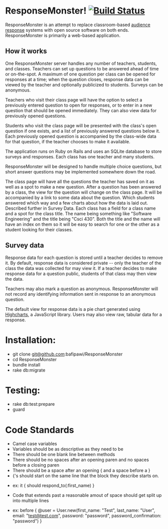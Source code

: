 ResponseMonster! [![Build Status](https://secure.travis-ci.org/bafipawi/ResponseMonster.png?branch=master)](http://travis-ci.org/bafipawi/ResponseMonster)
================

ResponseMonster is an attempt to replace classroom-based [audience response][1]
systems with open source software on both ends. ResponseMonster is primarily a
web-based application.

How it works
------------
One ResponseMonster server handles any number of teachers, students, and
classes. Teachers can set up questions to be answered ahead of time or
on-the-spot. A maximum of one question per class can be opened for responses at
a time; when the question closes, response data can be viewed by the teacher and
optionally publicized to students. Surveys can be anonymous.

Teachers who visit their class page will have the option to select a previously
entered question to open for responses, or to enter in a new question that
should be opened immediately. They can also view data for previously opened
questions.

Students who visit the class page will be presented with the class's open
question if one exists, and a list of previously answered questions below it.
Each previously opened question is accompanied by the class-wide data for that
question, if the teacher chooses to make it available.

The application runs on Ruby on Rails and uses an SQLite database to store
surveys and responses. Each class has one teacher and many students.

ResponseMonster will be designed to handle multiple choice questions, but short
answer questions may be implemented somewhere down the road.

The class page will have all the questions the teacher has saved on it as well
as a spot to make a new question.  After a question has been answered by a
class, the view for the question will change on the class page.  It will be
accompanied by a link to some data about the question.  Which students answered
which way and a few charts about how the data is laid out.  Described further 
in Survey Data.  Each class has a field for a class name and a spot for the 
class title.  The name being something like "Software Engineering" and the 
title being "Csci 430".  Both the title and the name will have an index on 
them so it will be easy to search for one or the other as a student looking 
for their classes.

[1]: http://en.wikipedia.org/wiki/Audience_response

Survey data
-----------
Response data for each question is stored until a teacher decides to remove it.
By default, response data is considered private -- only the teacher of the class
the data was collected for may view it. If a teacher decides to make response
data for a question public, students of that class may then view the data.

Teachers may also mark a question as anonymous. ResponseMonster will not record
any identifying information sent in response to an anonymous question.

The default view for response data is a pie chart generated using
[Highcharts][2], a JavaScript library. Users may also view raw, tabular data
for a response.

[2]: http://www.highcharts.com/

Installation:
=============

- git clone git@github.com:bafipawi/ResponseMonster
- cd ResponseMonster
- bundle install
- rake db:migrate

Testing:
========

- rake db:test:prepare
- guard

Code Standards
==============

- Camel case variables
- Variables should be as descriptive as they need to be
- There should be one blank line between methods
- There should be no spaces after an opening paren and no spaces before a closing paren
- There should be a space after an opening { and a space before a }
- {'s should start on the same line that the block they describe starts on.
* ex: 
    it { should respond_to(:first_name) }
- Code that extends past a reasonable amout of space should get split up into multiple lines
* ex: 
    before { @user = User.new(first_name: "Test",
							  last_name: "User",
							  email: "test@test.com",
							  password: "password",
							  password_confirmation: "password")  }
